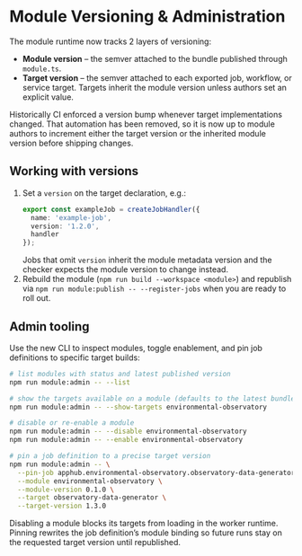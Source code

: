 # Module Versioning & Administration

The module runtime now tracks 2 layers of versioning:

- **Module version** – the semver attached to the bundle published through `module.ts`.
- **Target version** – the semver attached to each exported job, workflow, or service target. Targets inherit the module version unless authors set an explicit value.

Historically CI enforced a version bump whenever target implementations changed. That automation has been removed, so it is now up to module authors to increment either the target version or the inherited module version before shipping changes.

## Working with versions

1. Set a `version` on the target declaration, e.g.:
   ```ts
   export const exampleJob = createJobHandler({
     name: 'example-job',
     version: '1.2.0',
     handler
   });
   ```
   Jobs that omit `version` inherit the module metadata version and the checker expects the module version to change instead.
2. Rebuild the module (`npm run build --workspace <module>`) and republish via `npm run module:publish -- --register-jobs` when you are ready to roll out.

## Admin tooling

Use the new CLI to inspect modules, toggle enablement, and pin job definitions to specific target builds:

```bash
# list modules with status and latest published version
npm run module:admin -- --list

# show the targets available on a module (defaults to the latest bundle)
npm run module:admin -- --show-targets environmental-observatory

# disable or re-enable a module
npm run module:admin -- --disable environmental-observatory
npm run module:admin -- --enable environmental-observatory

# pin a job definition to a precise target version
npm run module:admin -- \
  --pin-job apphub.environmental-observatory.observatory-data-generator \
  --module environmental-observatory \
  --module-version 0.1.0 \
  --target observatory-data-generator \
  --target-version 1.3.0
```

Disabling a module blocks its targets from loading in the worker runtime. Pinning rewrites the job definition’s module binding so future runs stay on the requested target version until republished.
